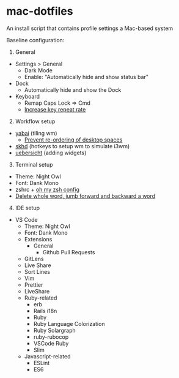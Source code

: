 
# mac-dotfiles
An install script that contains profile settings a Mac-based system

Baseline configuration:
1. General
  * Settings > General
    * Dark Mode
    * Enable: "Automatically hide and show status bar"
  * Dock
    * Automatically hide and show the Dock
  * Keyboard
    * Remap Caps Lock => Cmd
    * [Increase key repeat rate](https://apple.stackexchange.com/questions/10467/how-to-increase-keyboard-key-repeat-rate-on-os-x)
2. Workflow setup
  * [yabai](https://github.com/koekeishiya/yabai) (tiling wm)
    * [Prevent re-ordering of desktop spaces](https://apple.stackexchange.com/questions/214348/how-to-prevent-mac-from-changing-the-order-of-desktops-spaces)
  * [skhd](https://github.com/koekeishiya/skhd) (hotkeys to setup wm to simulate i3wm)
  * [uebersicht](https://github.com/felixhageloh/uebersicht) (adding widgets)
3. Terminal setup
  * Theme: Night Owl
  * Font: Dank Mono
  * zshrc + [oh my zsh config](https://ohmyz.sh/)
  * [Delete whole word, jumb forward and backward a word](https://medium.com/@jonnyhaynes/jump-forwards-backwards-and-delete-a-word-in-iterm2-on-mac-os-43821511f0a)
4. IDE setup
  * VS Code
    * Theme: Night Owl
    * Font: Dank Mono
    * Extensions
      * General
        * Github Pull Requests
	* GitLens
	* Live Share
	* Sort Lines
	* Vim
	* Prettier
	* LiveShare
     * Ruby-related
        * erb
       * Rails i18n
       * Ruby
       * Ruby Language Colorization
       * Ruby Solargraph
       * ruby-rubocop
       * VSCode Ruby
       * Slim
      * Javascript-related
        * ESLint
        * ES6
